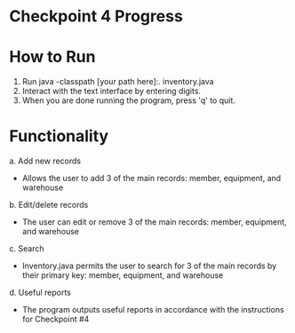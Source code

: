 # Checkpoint 4 Progress

# How to Run
1. Run java -classpath [your path here]:. inventory.java
2. Interact with the text interface by entering digits.
3. When you are done running the program, press 'q' to quit.

# Functionality

a. Add new records
  - Allows the user to add 3 of the main records: member, equipment, and warehouse
  
b. Edit/delete records
  - The user can edit or remove 3 of the main records: member, equipment, and warehouse
  
c. Search
  - Inventory.java permits the user to search for 3 of the main records by their primary key: member, equipment, and warehouse
  
d. Useful reports
  - The program outputs useful reports in accordance with the instructions for Checkpoint #4
